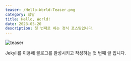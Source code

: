 ```yaml
---
teaser: /Hello-World-Teaser.png
category: 잡담
title: Hello, World!
date: 2023-05-20
description: 첫 번째로 하는 정식 포스팅입니다.
---
```


![teaser](/Hello-World-Teaser.png)

Jekyll를 이용해 블로그를 완성시키고 작성하는 첫 번째 글 입니다. 